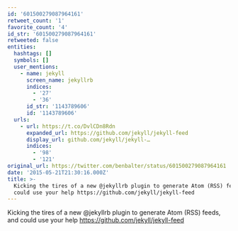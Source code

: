 ```yaml
---
id: '601500279087964161'
retweet_count: '1'
favorite_count: '4'
id_str: '601500279087964161'
retweeted: false
entities:
  hashtags: []
  symbols: []
  user_mentions:
    - name: jekyll
      screen_name: jekyllrb
      indices:
        - '27'
        - '36'
      id_str: '1143789606'
      id: '1143789606'
  urls:
    - url: https://t.co/DvlCDn8Rdn
      expanded_url: https://github.com/jekyll/jekyll-feed
      display_url: github.com/jekyll/jekyll-…
      indices:
        - '98'
        - '121'
original_url: https://twitter.com/benbalter/status/601500279087964161
date: '2015-05-21T21:30:16.000Z'
title: >-
  Kicking the tires of a new @jekyllrb plugin to generate Atom (RSS) feeds, and
  could use your help https://github.com/jekyll/jekyll-feed
---
```


Kicking the tires of a new @jekyllrb plugin to generate Atom (RSS) feeds, and could use your help https://github.com/jekyll/jekyll-feed
